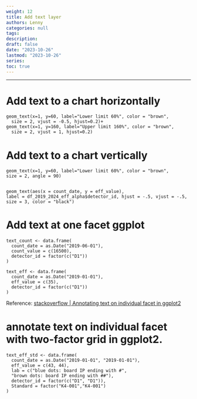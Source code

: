 ```yaml
---
weight: 12
title: Add text layer
authors: Lenny
categories: null
tags: 
description: 
draft: false
date: "2023-10-26"
lastmod: "2023-10-26"
series:
toc: true
---
```



<!--more-->
---

# Add text to a chart horizontally
```
geom_text(x=1, y=60, label="Lower limit 60%", color = "brown", 
  size = 2, vjust = -0.5, hjust=0.2)+
geom_text(x=1, y=160, label="Upper limit 160%", color = "brown", 
  size = 2, vjust = 1, hjust=0.2)
```


# Add text to a chart vertically
```
geom_text(x=1, y=60, label="Lower limit 60%", color = "brown", 
size = 2, angle = 90)


geom_text(aes(x = count_date, y = eff_value), 
label = df_2019_2024_eff_alpha$detector_id, hjust = -.5, vjust = -.5, 
size = 3, color = "black")

```


# Add text at one facet ggplot 

```
text_count <- data.frame(
  count_date = as.Date("2019-06-01"), 
  count_value = c(16500), 
  detector_id = factor(c("D1"))
)

text_eff <- data.frame(
  count_date = as.Date("2019-01-01"), 
  eff_value = c(35), 
  detector_id = factor(c("D1"))
)
```
Reference: <a href = "https://stackoverflow.com/questions/11889625/annotating-text-on-individual-facet-in-ggplot2" target="_blank" rel="noopener noreferrer">stackoverflow | Annotating text on individual facet in ggplot2</a>





# annotate text on individual facet with two-factor grid in ggplot2.
```
text_eff_std <- data.frame(
  count_date = as.Date("2019-01-01", "2019-01-01"), 
  eff_value = c(43, 44), 
  lab = c("blue dots: board IP ending with #", 
  "brown dots: board IP ending with ##"),
  detector_id = factor(c("D1", "D1")),
  Standard = factor("K4-001","K4-001")
)
```
